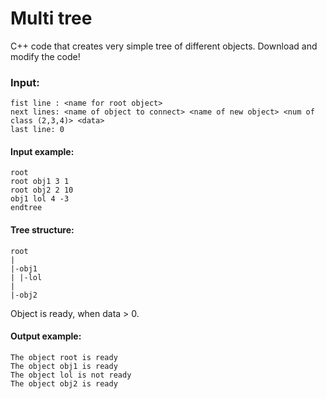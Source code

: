 # Multi tree
C++ code that creates very simple tree of different objects. Download and modify the code!
 
 
### Input: 
```
fist line : <name for root object>
next lines: <name of object to connect> <name of new object> <num of class (2,3,4)> <data> 
last line: 0
```
 
  
#### Input example: 
```
root
root obj1 3 1
root obj2 2 10
obj1 lol 4 -3
endtree
```
 
#### Tree structure:
```
root
|
|-obj1
| |-lol
|
|-obj2
```
 
  
Object is ready, when data > 0.

#### Output example:
```
The object root is ready
The object obj1 is ready
The object lol is not ready
The object obj2 is ready
```

